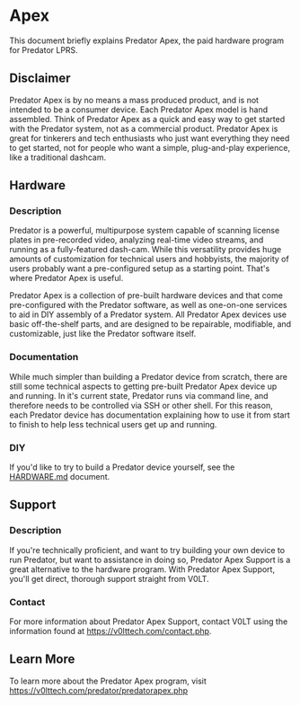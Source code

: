 # Apex

This document briefly explains Predator Apex, the paid hardware program for Predator LPRS.


## Disclaimer

Predator Apex is by no means a mass produced product, and is not intended to be a consumer device. Each Predator Apex model is hand assembled. Think of Predator Apex as a quick and easy way to get started with the Predator system, not as a commercial product. Predator Apex is great for tinkerers and tech enthusiasts who just want everything they need to get started, not for people who want a simple, plug-and-play experience, like a traditional dashcam.


## Hardware

### Description

Predator is a powerful, multipurpose system capable of scanning license plates in pre-recorded video, analyzing real-time video streams, and running as a fully-featured dash-cam. While this versatility provides huge amounts of customization for technical users and hobbyists, the majority of users probably want a pre-configured setup as a starting point. That's where Predator Apex is useful.

Predator Apex is a collection of pre-built hardware devices and that come pre-configured with the Predator software, as well as one-on-one services to aid in DIY assembly of a Predator system. All Predator Apex devices use basic off-the-shelf parts, and are designed to be repairable, modifiable, and customizable, just like the Predator software itself.


### Documentation

While much simpler than building a Predator device from scratch, there are still some technical aspects to getting pre-built Predator Apex device up and running. In it's current state, Predator runs via command line, and therefore needs to be controlled via SSH or other shell. For this reason, each Predator device has documentation explaining how to use it from start to finish to help less technical users get up and running.


### DIY

If you'd like to try to build a Predator device yourself, see the [HARDWARE.md](HARDWARE.md) document.


## Support

### Description

If you're technically proficient, and want to try building your own device to run Predator, but want to assistance in doing so, Predator Apex Support is a great alternative to the hardware program. With Predator Apex Support, you'll get direct, thorough support straight from V0LT.

### Contact

For more information about Predator Apex Support, contact V0LT using the information found at <https://v0lttech.com/contact.php>.


## Learn More

To learn more about the Predator Apex program, visit <https://v0lttech.com/predator/predatorapex.php>

